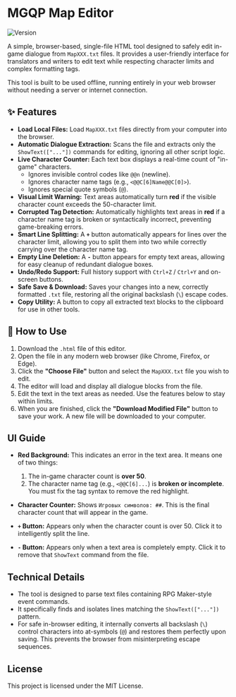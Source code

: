 # MGQP Map Editor
![Version](https://img.shields.io/badge/version-1.00-blue)

A simple, browser-based, single-file HTML tool designed to safely edit in-game dialogue from `MapXXX.txt` files. It provides a user-friendly interface for translators and writers to edit text while respecting character limits and complex formatting tags.

This tool is built to be used offline, running entirely in your web browser without needing a server or internet connection.

## ✨ Features

- **Load Local Files:** Load `MapXXX.txt` files directly from your computer into the browser.
- **Automatic Dialogue Extraction:** Scans the file and extracts only the `ShowText(["..."])` commands for editing, ignoring all other script logic.
- **Live Character Counter:** Each text box displays a real-time count of "in-game" characters.
  - Ignores invisible control codes like `@@n` (newline).
  - Ignores character name tags (e.g., `<@@C[6]Name@@C[0]>`).
  - Ignores special quote symbols (`@`).
- **Visual Limit Warning:** Text areas automatically turn **red** if the visible character count exceeds the 50-character limit.
- **Corrupted Tag Detection:** Automatically highlights text areas in **red** if a character name tag is broken or syntactically incorrect, preventing game-breaking errors.
- **Smart Line Splitting:** A **`+`** button automatically appears for lines over the character limit, allowing you to split them into two while correctly carrying over the character name tag.
- **Empty Line Deletion:** A **`-`** button appears for empty text areas, allowing for easy cleanup of redundant dialogue boxes.
- **Undo/Redo Support:** Full history support with `Ctrl+Z` / `Ctrl+Y` and on-screen buttons.
- **Safe Save & Download:** Saves your changes into a new, correctly formatted `.txt` file, restoring all the original backslash (`\`) escape codes.
- **Copy Utility:** A button to copy all extracted text blocks to the clipboard for use in other tools.

## 🚀 How to Use

1.  Download the `.html` file of this editor.
2.  Open the file in any modern web browser (like Chrome, Firefox, or Edge).
3.  Click the **"Choose File"** button and select the `MapXXX.txt` file you wish to edit.
4.  The editor will load and display all dialogue blocks from the file.
5.  Edit the text in the text areas as needed. Use the features below to stay within limits.
6.  When you are finished, click the **"Download Modified File"** button to save your work. A new file will be downloaded to your computer.

##  UI Guide

-   **Red Background:** This indicates an error in the text area. It means one of two things:
    1.  The in-game character count is **over 50**.
    2.  The character name tag (e.g., `<@@C[6]...`) is **broken or incomplete**. You must fix the tag syntax to remove the red highlight.

-   **Character Counter:** Shows `Игровых символов: ##`. This is the final character count that will appear in the game.

-   **`+` Button:** Appears only when the character count is over 50. Click it to intelligently split the line.

-   **`-` Button:** Appears only when a text area is completely empty. Click it to remove that `ShowText` command from the file.

## Technical Details

- The tool is designed to parse text files containing RPG Maker-style event commands.
- It specifically finds and isolates lines matching the `ShowText(["..."])` pattern.
- For safe in-browser editing, it internally converts all backslash (`\`) control characters into at-symbols (`@`) and restores them perfectly upon saving. This prevents the browser from misinterpreting escape sequences.

## License
This project is licensed under the MIT License.
